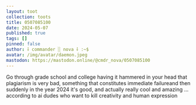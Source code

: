 ```yaml
---
layout: toot
collection: toots
title: 0507085100
date: 2024-05-07
published: true
tags: []
pinned: false
author: ⸸ commander ░ nova ⸸ :~$
avatar: /img/avatar/daemon.jpeg
mastodon: https://mastodon.online/@cmdr_nova/0507085100
---
```


Go through grade school and college having it hammered in your head that plagiarism is very bad, something that constitutes immediate failureand then suddenly in the year 2024 it's good, and actually really cool and amazing ... according to ai dudes who want to kill creativity and human expression
